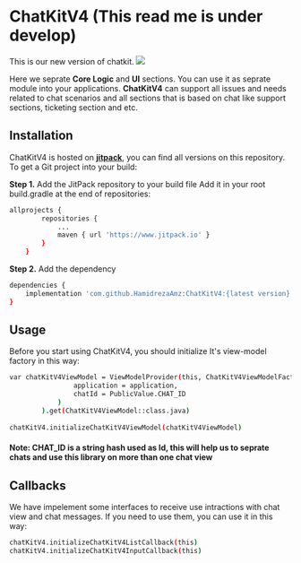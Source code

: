 # ChatKitV4 (This read me is under develop)
This is our new version of chatkit. [![](https://www.jitpack.io/v/HamidrezaAmz/ChatKitV4.svg)](https://www.jitpack.io/#HamidrezaAmz/ChatKitV4)

Here we seprate **Core Logic** and **UI** sections. You can use it as seprate module into your applications. **ChatKitV4** can support all issues and needs related 
to chat scenarios and all sections that is based on chat like support sections, ticketing section and etc.

## Installation
ChatKitV4 is hosted on **[jitpack](https://www.jitpack.io/#HamidrezaAmz/ChatKitV4)**, you can find all versions on this repository. 
To get a Git project into your build:

**Step 1.** Add the JitPack repository to your build file
Add it in your root build.gradle at the end of repositories:

```bash
allprojects {
        repositories {
            ...
            maven { url 'https://www.jitpack.io' }
        }
    }
```

**Step 2.** Add the dependency

```bash
dependencies {
    implementation 'com.github.HamidrezaAmz:ChatKitV4:{latest version}'
}
```

## Usage

Before you start using ChatKitV4, you should initialize It's view-model factory in this way:

```bash
var chatKitV4ViewModel = ViewModelProvider(this, ChatKitV4ViewModelFactory(
                application = application,
                chatId = PublicValue.CHAT_ID
            )
        ).get(ChatKitV4ViewModel::class.java)
        
chatKitV4.initializeChatKitV4ViewModel(chatKitV4ViewModel)
```
#### Note: CHAT_ID is a string hash used as Id, this will help us to seprate chats and use this library on more than one chat view

## Callbacks
We have impelement some interfaces to receive use intractions with chat view and chat messages. If you need to use them, you can use it in this way:

```bash
chatKitV4.initializeChatKitV4ListCallback(this)
chatKitV4.initializeChatKitV4InputCallback(this)
```


